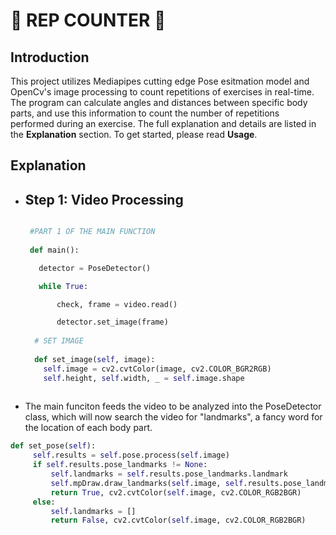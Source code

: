 # 👑 **REP COUNTER** 👑

## Introduction 

  This project utilizes Mediapipes cutting edge Pose esitmation model and OpenCv's image processing to count repetitions of exercises in real-time. The program can calculate angles and distances between specific body parts, and use this information to count the number of repetitions performed during an exercise. The full explanation and details are listed in the **Explanation** section. To get started, please read **Usage**.

## Explanation
   * ## Step 1: Video Processing 
     ```Python
     
      #PART 1 OF THE MAIN FUNCTION
      
      def main():

        detector = PoseDetector() 

        while True: 

            check, frame = video.read() 

            detector.set_image(frame)
            
       # SET IMAGE
       
       def set_image(self, image):
         self.image = cv2.cvtColor(image, cv2.COLOR_BGR2RGB)
         self.height, self.width, _ = self.image.shape
       
      ```

   - The main funciton feeds the video to be analyzed into the PoseDetector class, which will now search the video for "landmarks", a fancy word for the location of each body part. 
   ```Python
   def set_pose(self):
        self.results = self.pose.process(self.image)
        if self.results.pose_landmarks != None:
            self.landmarks = self.results.pose_landmarks.landmark
            self.mpDraw.draw_landmarks(self.image, self.results.pose_landmarks, self.mpPose.POSE_CONNECTIONS)
            return True, cv2.cvtColor(self.image, cv2.COLOR_RGB2BGR)
        else:
            self.landmarks = []
            return False, cv2.cvtColor(self.image, cv2.COLOR_RGB2BGR)
   
